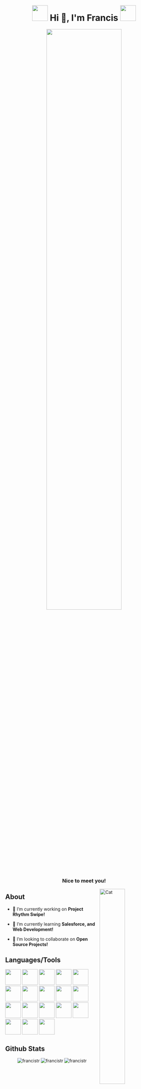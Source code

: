 <h1 align="center">
  <img src="https://github-production-user-asset-6210df.s3.amazonaws.com/123771828/260251004-0c236a54-1df5-427c-939d-e4919390367f.gif?X-Amz-Algorithm=AWS4-HMAC-SHA256&X-Amz-Credential=AKIAVCODYLSA53PQK4ZA%2F20240125%2Fus-east-1%2Fs3%2Faws4_request&X-Amz-Date=20240125T004029Z&X-Amz-Expires=300&X-Amz-Signature=9ff89e0a4bdbc681f3dce536c0c3df3fff6d3b50716536eadd55b7ce5de8eab5&X-Amz-SignedHeaders=host&actor_id=123771828&key_id=0&repo_id=631169220" width="50px" height="50px" />
  Hi 👋, I'm Francis
  <img src="https://github-production-user-asset-6210df.s3.amazonaws.com/123771828/260251004-0c236a54-1df5-427c-939d-e4919390367f.gif?X-Amz-Algorithm=AWS4-HMAC-SHA256&X-Amz-Credential=AKIAVCODYLSA53PQK4ZA%2F20240125%2Fus-east-1%2Fs3%2Faws4_request&X-Amz-Date=20240125T004029Z&X-Amz-Expires=300&X-Amz-Signature=9ff89e0a4bdbc681f3dce536c0c3df3fff6d3b50716536eadd55b7ce5de8eab5&X-Amz-SignedHeaders=host&actor_id=123771828&key_id=0&repo_id=631169220" width="50px" height="50px" />
</h1>


<div align="center"><img width="69%" src="https://user-images.githubusercontent.com/123771828/232997229-03aa5999-dbc0-421e-a284-1608d31041bb.gif" /></div>


<h3 align="center">Nice to meet you!</h3>
<img align="right" width="40%" src="https://github-production-user-asset-6210df.s3.amazonaws.com/123771828/250336069-e98625ba-30af-47d2-af14-755f6055ada7.gif?X-Amz-Algorithm=AWS4-HMAC-SHA256&X-Amz-Credential=AKIAVCODYLSA53PQK4ZA%2F20240125%2Fus-east-1%2Fs3%2Faws4_request&X-Amz-Date=20240125T004100Z&X-Amz-Expires=300&X-Amz-Signature=8d2c0e2b71b1283164591da75c3f6696a63c73f615d238770b706e0673288d70&X-Amz-SignedHeaders=host&actor_id=123771828&key_id=0&repo_id=631169220" alt="Cat" />




## About
- 🔭 I’m currently working on **Project Rhythm Swipe!**

- 🌱 I’m currently learning **Salesforce, and Web Development!**

- 👯 I’m looking to collaborate on **Open Source Projects!**



## Languages/Tools
<p align="left">
  <img src="https://user-images.githubusercontent.com/123771828/249672138-9ffb89cd-1bdf-418a-ac24-4540d6902014.svg?jwt=eyJhbGciOiJIUzI1NiIsInR5cCI6IkpXVCJ9.eyJpc3MiOiJnaXRodWIuY29tIiwiYXVkIjoicmF3LmdpdGh1YnVzZXJjb250ZW50LmNvbSIsImtleSI6ImtleTIiLCJleHAiOjE3MDM4MDQ5NjcsIm5iZiI6MTcwMzgwNDY2NywicGF0aCI6Ii8xMjM3NzE4MjgvMjQ5NjcyMTM4LTlmZmI4OWNkLTFiZGYtNDE4YS1hYzI0LTQ1NDBkNjkwMjAxNC5zdmc_WC1BbXotQWxnb3JpdGhtPUFXUzQtSE1BQy1TSEEyNTYmWC1BbXotQ3JlZGVudGlhbD1BS0lBVkNPRFlMU0E1M1BRSzRaQSUyRjIwMjMxMjI4JTJGdXMtZWFzdC0xJTJGczMlMkZhd3M0X3JlcXVlc3QmWC1BbXotRGF0ZT0yMDIzMTIyOFQyMzA0MjdaJlgtQW16LUV4cGlyZXM9MzAwJlgtQW16LVNpZ25hdHVyZT02Mzg1NWU1NDJhMDY3ZmI5MzE0ZGY1ZWIzNDcyMTNiYjYxNmY4MzAyNzVlMDcwMzZkYWU3MWViMmRiYTJkMmJkJlgtQW16LVNpZ25lZEhlYWRlcnM9aG9zdCZhY3Rvcl9pZD0wJmtleV9pZD0wJnJlcG9faWQ9MCJ9.UrYE_XIXWTwfpZe-_r-YSk8gz8a2FsPjaKpD4qEYo3c" width="50px" height="50px" />
  <img src="https://user-images.githubusercontent.com/123771828/258867100-de393ab8-b0c2-48f9-bbcc-8f387c5126a1.png?jwt=eyJhbGciOiJIUzI1NiIsInR5cCI6IkpXVCJ9.eyJpc3MiOiJnaXRodWIuY29tIiwiYXVkIjoicmF3LmdpdGh1YnVzZXJjb250ZW50LmNvbSIsImtleSI6ImtleTIiLCJleHAiOjE3MDM4MDQ5NjcsIm5iZiI6MTcwMzgwNDY2NywicGF0aCI6Ii8xMjM3NzE4MjgvMjU4ODY3MTAwLWRlMzkzYWI4LWIwYzItNDhmOS1iYmNjLThmMzg3YzUxMjZhMS5wbmc_WC1BbXotQWxnb3JpdGhtPUFXUzQtSE1BQy1TSEEyNTYmWC1BbXotQ3JlZGVudGlhbD1BS0lBVkNPRFlMU0E1M1BRSzRaQSUyRjIwMjMxMjI4JTJGdXMtZWFzdC0xJTJGczMlMkZhd3M0X3JlcXVlc3QmWC1BbXotRGF0ZT0yMDIzMTIyOFQyMzA0MjdaJlgtQW16LUV4cGlyZXM9MzAwJlgtQW16LVNpZ25hdHVyZT0zNjlhNjdiNGU5OTY1YTk5YmQ0YjlhYWZjODA4YjE5NzZkMzRkZjgyNmM4NTgzMWJhNGVlZjIxNmRlZWJhY2QzJlgtQW16LVNpZ25lZEhlYWRlcnM9aG9zdCZhY3Rvcl9pZD0wJmtleV9pZD0wJnJlcG9faWQ9MCJ9.vmvE4S5EqKfQ4-Xaro1eW3rEkC_i0yiAez776vRBIB8" width="50px" height="50px" />
  <img src="https://user-images.githubusercontent.com/123771828/249672404-f2821e55-854c-4cf7-b455-2df74f161985.svg?jwt=eyJhbGciOiJIUzI1NiIsInR5cCI6IkpXVCJ9.eyJpc3MiOiJnaXRodWIuY29tIiwiYXVkIjoicmF3LmdpdGh1YnVzZXJjb250ZW50LmNvbSIsImtleSI6ImtleTIiLCJleHAiOjE3MDM4MDQ5NjcsIm5iZiI6MTcwMzgwNDY2NywicGF0aCI6Ii8xMjM3NzE4MjgvMjQ5NjcyNDA0LWYyODIxZTU1LTg1NGMtNGNmNy1iNDU1LTJkZjc0ZjE2MTk4NS5zdmc_WC1BbXotQWxnb3JpdGhtPUFXUzQtSE1BQy1TSEEyNTYmWC1BbXotQ3JlZGVudGlhbD1BS0lBVkNPRFlMU0E1M1BRSzRaQSUyRjIwMjMxMjI4JTJGdXMtZWFzdC0xJTJGczMlMkZhd3M0X3JlcXVlc3QmWC1BbXotRGF0ZT0yMDIzMTIyOFQyMzA0MjdaJlgtQW16LUV4cGlyZXM9MzAwJlgtQW16LVNpZ25hdHVyZT0xYjUwNGIzNTNhNTA1NWI4NWEwNDExOWFmYTIwMmNkMzYxMGQ4NTBiNzU0NGE3YzM3MjViZjI3NDIyYjkzNmM0JlgtQW16LVNpZ25lZEhlYWRlcnM9aG9zdCZhY3Rvcl9pZD0wJmtleV9pZD0wJnJlcG9faWQ9MCJ9.NX2QGr5axJUiCLz_HHuhsIgwTpa_h5aRjaHdAHRl1RY" width="50px" height="50px" />
  <img src="https://user-images.githubusercontent.com/123771828/249672505-e2b0bfaa-79e2-4363-9861-7c0e71636ae0.svg?jwt=eyJhbGciOiJIUzI1NiIsInR5cCI6IkpXVCJ9.eyJpc3MiOiJnaXRodWIuY29tIiwiYXVkIjoicmF3LmdpdGh1YnVzZXJjb250ZW50LmNvbSIsImtleSI6ImtleTIiLCJleHAiOjE3MDM4MDQ5NjcsIm5iZiI6MTcwMzgwNDY2NywicGF0aCI6Ii8xMjM3NzE4MjgvMjQ5NjcyNTA1LWUyYjBiZmFhLTc5ZTItNDM2My05ODYxLTdjMGU3MTYzNmFlMC5zdmc_WC1BbXotQWxnb3JpdGhtPUFXUzQtSE1BQy1TSEEyNTYmWC1BbXotQ3JlZGVudGlhbD1BS0lBVkNPRFlMU0E1M1BRSzRaQSUyRjIwMjMxMjI4JTJGdXMtZWFzdC0xJTJGczMlMkZhd3M0X3JlcXVlc3QmWC1BbXotRGF0ZT0yMDIzMTIyOFQyMzA0MjdaJlgtQW16LUV4cGlyZXM9MzAwJlgtQW16LVNpZ25hdHVyZT05NWY5NjcxYTM1NDMxOWYzYzdmZDUzMjcwMDJlMmQ4NTkzYWRlYTI1YjYwZGNmZWUyM2M1YjBiM2JhNGJlYTcxJlgtQW16LVNpZ25lZEhlYWRlcnM9aG9zdCZhY3Rvcl9pZD0wJmtleV9pZD0wJnJlcG9faWQ9MCJ9.Np0h2x0uD-BGaNKJcChGUnkWZgd__AKOuSstmxbJOnw" width="50px" height="50px" />
  <img src="https://user-images.githubusercontent.com/123771828/263048358-8bf05fe2-669b-4b7c-9c65-7fec6388fad5.png?jwt=eyJhbGciOiJIUzI1NiIsInR5cCI6IkpXVCJ9.eyJpc3MiOiJnaXRodWIuY29tIiwiYXVkIjoicmF3LmdpdGh1YnVzZXJjb250ZW50LmNvbSIsImtleSI6ImtleTIiLCJleHAiOjE3MDM4MDQ5NjcsIm5iZiI6MTcwMzgwNDY2NywicGF0aCI6Ii8xMjM3NzE4MjgvMjYzMDQ4MzU4LThiZjA1ZmUyLTY2OWItNGI3Yy05YzY1LTdmZWM2Mzg4ZmFkNS5wbmc_WC1BbXotQWxnb3JpdGhtPUFXUzQtSE1BQy1TSEEyNTYmWC1BbXotQ3JlZGVudGlhbD1BS0lBVkNPRFlMU0E1M1BRSzRaQSUyRjIwMjMxMjI4JTJGdXMtZWFzdC0xJTJGczMlMkZhd3M0X3JlcXVlc3QmWC1BbXotRGF0ZT0yMDIzMTIyOFQyMzA0MjdaJlgtQW16LUV4cGlyZXM9MzAwJlgtQW16LVNpZ25hdHVyZT1lMzk1YzU2NWM1MjVhMjFlMWM1ZWYxZTBjMzMyYTc4MjZmMTkxZjAyYzM3YTQ2NTFmNmFmNGMyYzA4YzBlNTVlJlgtQW16LVNpZ25lZEhlYWRlcnM9aG9zdCZhY3Rvcl9pZD0wJmtleV9pZD0wJnJlcG9faWQ9MCJ9.lbKcd22MipuTKCC-BqQx2b7vvvYy7xaw57vAEGgvmcM" width="50px" height="50px" />
  <img src="https://user-images.githubusercontent.com/123771828/249672646-ed11ce47-1925-4085-9cdb-bc37bb22d3ce.svg?jwt=eyJhbGciOiJIUzI1NiIsInR5cCI6IkpXVCJ9.eyJpc3MiOiJnaXRodWIuY29tIiwiYXVkIjoicmF3LmdpdGh1YnVzZXJjb250ZW50LmNvbSIsImtleSI6ImtleTIiLCJleHAiOjE3MDM4MDQ5NjcsIm5iZiI6MTcwMzgwNDY2NywicGF0aCI6Ii8xMjM3NzE4MjgvMjQ5NjcyNjQ2LWVkMTFjZTQ3LTE5MjUtNDA4NS05Y2RiLWJjMzdiYjIyZDNjZS5zdmc_WC1BbXotQWxnb3JpdGhtPUFXUzQtSE1BQy1TSEEyNTYmWC1BbXotQ3JlZGVudGlhbD1BS0lBVkNPRFlMU0E1M1BRSzRaQSUyRjIwMjMxMjI4JTJGdXMtZWFzdC0xJTJGczMlMkZhd3M0X3JlcXVlc3QmWC1BbXotRGF0ZT0yMDIzMTIyOFQyMzA0MjdaJlgtQW16LUV4cGlyZXM9MzAwJlgtQW16LVNpZ25hdHVyZT05NGU0ZmRhOTQ1YTQ2MzNlZmNlMmEyNTBhYjZmNGY2YzI0ZDBhM2Q0MDAyNzZlYzU3MTQwYTM1YjVjY2JjOWYyJlgtQW16LVNpZ25lZEhlYWRlcnM9aG9zdCZhY3Rvcl9pZD0wJmtleV9pZD0wJnJlcG9faWQ9MCJ9.ObHLyKcrvdNGJFd0EJKlxC3UyRxBHfO36rxEe9n4e7w" width="50px" height="50px" />
  <img src="https://user-images.githubusercontent.com/123771828/263048627-611161eb-98b3-454f-8d0e-0328947b5095.png?jwt=eyJhbGciOiJIUzI1NiIsInR5cCI6IkpXVCJ9.eyJpc3MiOiJnaXRodWIuY29tIiwiYXVkIjoicmF3LmdpdGh1YnVzZXJjb250ZW50LmNvbSIsImtleSI6ImtleTIiLCJleHAiOjE3MDM4MDQ5NjcsIm5iZiI6MTcwMzgwNDY2NywicGF0aCI6Ii8xMjM3NzE4MjgvMjYzMDQ4NjI3LTYxMTE2MWViLTk4YjMtNDU0Zi04ZDBlLTAzMjg5NDdiNTA5NS5wbmc_WC1BbXotQWxnb3JpdGhtPUFXUzQtSE1BQy1TSEEyNTYmWC1BbXotQ3JlZGVudGlhbD1BS0lBVkNPRFlMU0E1M1BRSzRaQSUyRjIwMjMxMjI4JTJGdXMtZWFzdC0xJTJGczMlMkZhd3M0X3JlcXVlc3QmWC1BbXotRGF0ZT0yMDIzMTIyOFQyMzA0MjdaJlgtQW16LUV4cGlyZXM9MzAwJlgtQW16LVNpZ25hdHVyZT0wOTJmYTNmMjA5MDdiNmJmNjYxNTQ2NjgxMDBjNTg1MTY4NmRmYzMwM2QwNzVmMjIxZWZjMjM4NjI4NTFjMmFhJlgtQW16LVNpZ25lZEhlYWRlcnM9aG9zdCZhY3Rvcl9pZD0wJmtleV9pZD0wJnJlcG9faWQ9MCJ9.4V56G1CMuxsercZIVBdv3gKMlNxnXzeUWb9qqXDnl2U" width="50px" height="50px" />
  <img src="https://user-images.githubusercontent.com/123771828/249672736-3ad2e079-89ac-4e91-9daa-61b565ead8c1.svg?jwt=eyJhbGciOiJIUzI1NiIsInR5cCI6IkpXVCJ9.eyJpc3MiOiJnaXRodWIuY29tIiwiYXVkIjoicmF3LmdpdGh1YnVzZXJjb250ZW50LmNvbSIsImtleSI6ImtleTIiLCJleHAiOjE3MDM4MDQ5NjcsIm5iZiI6MTcwMzgwNDY2NywicGF0aCI6Ii8xMjM3NzE4MjgvMjQ5NjcyNzM2LTNhZDJlMDc5LTg5YWMtNGU5MS05ZGFhLTYxYjU2NWVhZDhjMS5zdmc_WC1BbXotQWxnb3JpdGhtPUFXUzQtSE1BQy1TSEEyNTYmWC1BbXotQ3JlZGVudGlhbD1BS0lBVkNPRFlMU0E1M1BRSzRaQSUyRjIwMjMxMjI4JTJGdXMtZWFzdC0xJTJGczMlMkZhd3M0X3JlcXVlc3QmWC1BbXotRGF0ZT0yMDIzMTIyOFQyMzA0MjdaJlgtQW16LUV4cGlyZXM9MzAwJlgtQW16LVNpZ25hdHVyZT0yNzE1YWY1OWI5ZjdjNjc1M2U5OGUwYTY4YjBiMDQyN2I5NzFhMTNkMjFhMjE2YjkyNTBjMTUyYmQ2YmFkNzM4JlgtQW16LVNpZ25lZEhlYWRlcnM9aG9zdCZhY3Rvcl9pZD0wJmtleV9pZD0wJnJlcG9faWQ9MCJ9.jgC-EqhH83gwO3xOJVI6ipoE01485tDMtBCXyM3qOdE" width="50px" height="50px" />
  <img src="https://user-images.githubusercontent.com/123771828/249675270-ca54f8ad-375e-4832-9709-47f5e8e6d8e6.png?jwt=eyJhbGciOiJIUzI1NiIsInR5cCI6IkpXVCJ9.eyJpc3MiOiJnaXRodWIuY29tIiwiYXVkIjoicmF3LmdpdGh1YnVzZXJjb250ZW50LmNvbSIsImtleSI6ImtleTIiLCJleHAiOjE3MDM4MDQ5NjcsIm5iZiI6MTcwMzgwNDY2NywicGF0aCI6Ii8xMjM3NzE4MjgvMjQ5Njc1MjcwLWNhNTRmOGFkLTM3NWUtNDgzMi05NzA5LTQ3ZjVlOGU2ZDhlNi5wbmc_WC1BbXotQWxnb3JpdGhtPUFXUzQtSE1BQy1TSEEyNTYmWC1BbXotQ3JlZGVudGlhbD1BS0lBVkNPRFlMU0E1M1BRSzRaQSUyRjIwMjMxMjI4JTJGdXMtZWFzdC0xJTJGczMlMkZhd3M0X3JlcXVlc3QmWC1BbXotRGF0ZT0yMDIzMTIyOFQyMzA0MjdaJlgtQW16LUV4cGlyZXM9MzAwJlgtQW16LVNpZ25hdHVyZT1hYThmNmY2MWE5YzIzMjdjM2RiNjVjNGY1YzlkMTg5ZGIzZGVlMGIwYTFkOTdiMWU2MTgyNWIzN2UwNjZkNTZmJlgtQW16LVNpZ25lZEhlYWRlcnM9aG9zdCZhY3Rvcl9pZD0wJmtleV9pZD0wJnJlcG9faWQ9MCJ9.cY-FPYqP2-aoUs7jDohvPj7-gyF8tHaeICae_h4AydM" width="50px" height="50px" />  
  <img src="https://user-images.githubusercontent.com/123771828/249966209-76784eca-2d10-4b96-b252-5a45fe3ac044.jpg?jwt=eyJhbGciOiJIUzI1NiIsInR5cCI6IkpXVCJ9.eyJpc3MiOiJnaXRodWIuY29tIiwiYXVkIjoicmF3LmdpdGh1YnVzZXJjb250ZW50LmNvbSIsImtleSI6ImtleTIiLCJleHAiOjE3MDM4MDQ5NjcsIm5iZiI6MTcwMzgwNDY2NywicGF0aCI6Ii8xMjM3NzE4MjgvMjQ5OTY2MjA5LTc2Nzg0ZWNhLTJkMTAtNGI5Ni1iMjUyLTVhNDVmZTNhYzA0NC5qcGc_WC1BbXotQWxnb3JpdGhtPUFXUzQtSE1BQy1TSEEyNTYmWC1BbXotQ3JlZGVudGlhbD1BS0lBVkNPRFlMU0E1M1BRSzRaQSUyRjIwMjMxMjI4JTJGdXMtZWFzdC0xJTJGczMlMkZhd3M0X3JlcXVlc3QmWC1BbXotRGF0ZT0yMDIzMTIyOFQyMzA0MjdaJlgtQW16LUV4cGlyZXM9MzAwJlgtQW16LVNpZ25hdHVyZT1jN2VkNjNlZDk3YWQ1OGUzYTE4NTk0N2E1YzM1ODBmMWQ1MWY5NTUzNzAyZjYxMmM5MWM3ZmRmZmYxZTc3MzQwJlgtQW16LVNpZ25lZEhlYWRlcnM9aG9zdCZhY3Rvcl9pZD0wJmtleV9pZD0wJnJlcG9faWQ9MCJ9.-rYLEQXG1tl0UK0gpXqVEZKj-MKzoq3S070lTIf53po" width="50px" height="50px" />
  <img src="https://user-images.githubusercontent.com/123771828/249675901-6994a6f7-a637-48b6-8a60-d3b6a8e7ac99.svg?jwt=eyJhbGciOiJIUzI1NiIsInR5cCI6IkpXVCJ9.eyJpc3MiOiJnaXRodWIuY29tIiwiYXVkIjoicmF3LmdpdGh1YnVzZXJjb250ZW50LmNvbSIsImtleSI6ImtleTIiLCJleHAiOjE3MDM4MDQ5NjcsIm5iZiI6MTcwMzgwNDY2NywicGF0aCI6Ii8xMjM3NzE4MjgvMjQ5Njc1OTAxLTY5OTRhNmY3LWE2MzctNDhiNi04YTYwLWQzYjZhOGU3YWM5OS5zdmc_WC1BbXotQWxnb3JpdGhtPUFXUzQtSE1BQy1TSEEyNTYmWC1BbXotQ3JlZGVudGlhbD1BS0lBVkNPRFlMU0E1M1BRSzRaQSUyRjIwMjMxMjI4JTJGdXMtZWFzdC0xJTJGczMlMkZhd3M0X3JlcXVlc3QmWC1BbXotRGF0ZT0yMDIzMTIyOFQyMzA0MjdaJlgtQW16LUV4cGlyZXM9MzAwJlgtQW16LVNpZ25hdHVyZT0yOWE3NWM0ZTgzMWExMmZhMGU5NDI3Zjk0MjQ4MzFjZTZlMzQwNWQzZTBjNzIzY2I2NDAxMTE1YWU0NmVjNzlkJlgtQW16LVNpZ25lZEhlYWRlcnM9aG9zdCZhY3Rvcl9pZD0wJmtleV9pZD0wJnJlcG9faWQ9MCJ9.4mL5AJFVGHnL0R5qT1J3IuyJ0LVjT3CzCjWjp-xeaCs" width="50px" height="50px" />
  <img src="https://user-images.githubusercontent.com/123771828/249676213-7ec0b8b6-47fa-4f90-a446-73f253fe5e37.png?jwt=eyJhbGciOiJIUzI1NiIsInR5cCI6IkpXVCJ9.eyJpc3MiOiJnaXRodWIuY29tIiwiYXVkIjoicmF3LmdpdGh1YnVzZXJjb250ZW50LmNvbSIsImtleSI6ImtleTIiLCJleHAiOjE3MDM4MDQ5NjcsIm5iZiI6MTcwMzgwNDY2NywicGF0aCI6Ii8xMjM3NzE4MjgvMjQ5Njc2MjEzLTdlYzBiOGI2LTQ3ZmEtNGY5MC1hNDQ2LTczZjI1M2ZlNWUzNy5wbmc_WC1BbXotQWxnb3JpdGhtPUFXUzQtSE1BQy1TSEEyNTYmWC1BbXotQ3JlZGVudGlhbD1BS0lBVkNPRFlMU0E1M1BRSzRaQSUyRjIwMjMxMjI4JTJGdXMtZWFzdC0xJTJGczMlMkZhd3M0X3JlcXVlc3QmWC1BbXotRGF0ZT0yMDIzMTIyOFQyMzA0MjdaJlgtQW16LUV4cGlyZXM9MzAwJlgtQW16LVNpZ25hdHVyZT0zMDZmMjYyYjYwMmQ1MDQyN2UxMmM1NTM0NGM4MTE5ZjVkYmJhY2JlZmYxOTJiMTU0ZTdjZDczNjliNDk4ZDkxJlgtQW16LVNpZ25lZEhlYWRlcnM9aG9zdCZhY3Rvcl9pZD0wJmtleV9pZD0wJnJlcG9faWQ9MCJ9.6j7DqsTQU1v6FSq8hmzIbtMRmKetXvvzhgGdLR7hhWA" width="50px" height="50px" />
  <img src="https://user-images.githubusercontent.com/123771828/249680582-86d9735a-c5ac-489d-a49f-9f3682de3924.png?jwt=eyJhbGciOiJIUzI1NiIsInR5cCI6IkpXVCJ9.eyJpc3MiOiJnaXRodWIuY29tIiwiYXVkIjoicmF3LmdpdGh1YnVzZXJjb250ZW50LmNvbSIsImtleSI6ImtleTIiLCJleHAiOjE3MDM4MDQ5NjcsIm5iZiI6MTcwMzgwNDY2NywicGF0aCI6Ii8xMjM3NzE4MjgvMjQ5NjgwNTgyLTg2ZDk3MzVhLWM1YWMtNDg5ZC1hNDlmLTlmMzY4MmRlMzkyNC5wbmc_WC1BbXotQWxnb3JpdGhtPUFXUzQtSE1BQy1TSEEyNTYmWC1BbXotQ3JlZGVudGlhbD1BS0lBVkNPRFlMU0E1M1BRSzRaQSUyRjIwMjMxMjI4JTJGdXMtZWFzdC0xJTJGczMlMkZhd3M0X3JlcXVlc3QmWC1BbXotRGF0ZT0yMDIzMTIyOFQyMzA0MjdaJlgtQW16LUV4cGlyZXM9MzAwJlgtQW16LVNpZ25hdHVyZT0yNWMzMDZjNDBiNDVhMDI4Y2IwY2NmZjdhY2ZjMmYwMjAwNDQyNmZiMWQwNGJlNWNjOTgxNjRiZTc3N2ZjODg1JlgtQW16LVNpZ25lZEhlYWRlcnM9aG9zdCZhY3Rvcl9pZD0wJmtleV9pZD0wJnJlcG9faWQ9MCJ9.Y4tPVJ_4gDMEQZiNOdBcV6kuNDRjS9wRuszNTw56sBQ" width="50px" height="50px" />
  <img src="https://user-images.githubusercontent.com/123771828/249680606-379730ed-3429-45e9-a4b7-89e272800627.png?jwt=eyJhbGciOiJIUzI1NiIsInR5cCI6IkpXVCJ9.eyJpc3MiOiJnaXRodWIuY29tIiwiYXVkIjoicmF3LmdpdGh1YnVzZXJjb250ZW50LmNvbSIsImtleSI6ImtleTIiLCJleHAiOjE3MDM4MDQ5NjcsIm5iZiI6MTcwMzgwNDY2NywicGF0aCI6Ii8xMjM3NzE4MjgvMjQ5NjgwNjA2LTM3OTczMGVkLTM0MjktNDVlOS1hNGI3LTg5ZTI3MjgwMDYyNy5wbmc_WC1BbXotQWxnb3JpdGhtPUFXUzQtSE1BQy1TSEEyNTYmWC1BbXotQ3JlZGVudGlhbD1BS0lBVkNPRFlMU0E1M1BRSzRaQSUyRjIwMjMxMjI4JTJGdXMtZWFzdC0xJTJGczMlMkZhd3M0X3JlcXVlc3QmWC1BbXotRGF0ZT0yMDIzMTIyOFQyMzA0MjdaJlgtQW16LUV4cGlyZXM9MzAwJlgtQW16LVNpZ25hdHVyZT1iY2NiOWRiNDM4YjYwMzAyOGYwOTg4NTc5ZTM3OWY4ODQ4ZGZkOTE1OTRiNWE1NjZkMjIxNjYyOWE4ZDgzZDBkJlgtQW16LVNpZ25lZEhlYWRlcnM9aG9zdCZhY3Rvcl9pZD0wJmtleV9pZD0wJnJlcG9faWQ9MCJ9.d8E4_YOW2Xhd51PeKa8k5qSebblOQKygEUHk8lhSmUY" width="50px" height="50px" />
  <img src="https://user-images.githubusercontent.com/123771828/249680628-4ac3c8cc-1a9b-4b7d-b9da-ec618f6784ab.png?jwt=eyJhbGciOiJIUzI1NiIsInR5cCI6IkpXVCJ9.eyJpc3MiOiJnaXRodWIuY29tIiwiYXVkIjoicmF3LmdpdGh1YnVzZXJjb250ZW50LmNvbSIsImtleSI6ImtleTIiLCJleHAiOjE3MDM4MDQ5NjcsIm5iZiI6MTcwMzgwNDY2NywicGF0aCI6Ii8xMjM3NzE4MjgvMjQ5NjgwNjI4LTRhYzNjOGNjLTFhOWItNGI3ZC1iOWRhLWVjNjE4ZjY3ODRhYi5wbmc_WC1BbXotQWxnb3JpdGhtPUFXUzQtSE1BQy1TSEEyNTYmWC1BbXotQ3JlZGVudGlhbD1BS0lBVkNPRFlMU0E1M1BRSzRaQSUyRjIwMjMxMjI4JTJGdXMtZWFzdC0xJTJGczMlMkZhd3M0X3JlcXVlc3QmWC1BbXotRGF0ZT0yMDIzMTIyOFQyMzA0MjdaJlgtQW16LUV4cGlyZXM9MzAwJlgtQW16LVNpZ25hdHVyZT1iZjlmYWRiNTIwZjUyYmZmOTY0OGRhMTI0MzY3ZTUzNzk2YjViNjY5ZWY5OWQ2ZDdhNTc5MmZmMzZhYjI4YjFjJlgtQW16LVNpZ25lZEhlYWRlcnM9aG9zdCZhY3Rvcl9pZD0wJmtleV9pZD0wJnJlcG9faWQ9MCJ9.gCU8tTttf-rpddd5-AbVthcVG-SPfe8aSdhx36MGEPI" width="50px" height="50px" />
  <img src="https://user-images.githubusercontent.com/123771828/249675683-98bc30b2-0322-483e-bf09-ec86f02e0b6e.png?jwt=eyJhbGciOiJIUzI1NiIsInR5cCI6IkpXVCJ9.eyJpc3MiOiJnaXRodWIuY29tIiwiYXVkIjoicmF3LmdpdGh1YnVzZXJjb250ZW50LmNvbSIsImtleSI6ImtleTIiLCJleHAiOjE3MDM4MDQ5NjcsIm5iZiI6MTcwMzgwNDY2NywicGF0aCI6Ii8xMjM3NzE4MjgvMjQ5Njc1NjgzLTk4YmMzMGIyLTAzMjItNDgzZS1iZjA5LWVjODZmMDJlMGI2ZS5wbmc_WC1BbXotQWxnb3JpdGhtPUFXUzQtSE1BQy1TSEEyNTYmWC1BbXotQ3JlZGVudGlhbD1BS0lBVkNPRFlMU0E1M1BRSzRaQSUyRjIwMjMxMjI4JTJGdXMtZWFzdC0xJTJGczMlMkZhd3M0X3JlcXVlc3QmWC1BbXotRGF0ZT0yMDIzMTIyOFQyMzA0MjdaJlgtQW16LUV4cGlyZXM9MzAwJlgtQW16LVNpZ25hdHVyZT0wNzFmZWUzYjhjYzYwMTRjNmFhODRmOTQ4M2I1MWVmOWZhYmNhN2RhMDdmMDJkMjNmNzA1MzNhYmQ3NGMxN2M2JlgtQW16LVNpZ25lZEhlYWRlcnM9aG9zdCZhY3Rvcl9pZD0wJmtleV9pZD0wJnJlcG9faWQ9MCJ9.1djceklf5aIx9TArOr6-Z9KMr15-1vb_b7r88qHGmII" width="50px" height="50px" />
  <img src="https://user-images.githubusercontent.com/123771828/258866561-5d653c4c-3adf-4bfa-aa53-f0e7a7589546.png?jwt=eyJhbGciOiJIUzI1NiIsInR5cCI6IkpXVCJ9.eyJpc3MiOiJnaXRodWIuY29tIiwiYXVkIjoicmF3LmdpdGh1YnVzZXJjb250ZW50LmNvbSIsImtleSI6ImtleTIiLCJleHAiOjE3MDM4MDQ5NjcsIm5iZiI6MTcwMzgwNDY2NywicGF0aCI6Ii8xMjM3NzE4MjgvMjU4ODY2NTYxLTVkNjUzYzRjLTNhZGYtNGJmYS1hYTUzLWYwZTdhNzU4OTU0Ni5wbmc_WC1BbXotQWxnb3JpdGhtPUFXUzQtSE1BQy1TSEEyNTYmWC1BbXotQ3JlZGVudGlhbD1BS0lBVkNPRFlMU0E1M1BRSzRaQSUyRjIwMjMxMjI4JTJGdXMtZWFzdC0xJTJGczMlMkZhd3M0X3JlcXVlc3QmWC1BbXotRGF0ZT0yMDIzMTIyOFQyMzA0MjdaJlgtQW16LUV4cGlyZXM9MzAwJlgtQW16LVNpZ25hdHVyZT02MjI2NjE1NzZkYjVjOTllYjE1ZmVmNWY4ODQ0YTY0NmY0Y2VmM2UyNTRhYjA3NDAyM2M3Y2VhZmZlNGZjZjBjJlgtQW16LVNpZ25lZEhlYWRlcnM9aG9zdCZhY3Rvcl9pZD0wJmtleV9pZD0wJnJlcG9faWQ9MCJ9.isBZJ_yktl15iRxPHiyBmAT875fGzjOGdOgtf5PmxQY" width="50px" height="50px" />
  <img src="https://user-images.githubusercontent.com/123771828/250782254-8efd5ec8-8811-4e9c-b868-7105e1c4a63a.png?jwt=eyJhbGciOiJIUzI1NiIsInR5cCI6IkpXVCJ9.eyJpc3MiOiJnaXRodWIuY29tIiwiYXVkIjoicmF3LmdpdGh1YnVzZXJjb250ZW50LmNvbSIsImtleSI6ImtleTIiLCJleHAiOjE3MDM4MDQ5NjcsIm5iZiI6MTcwMzgwNDY2NywicGF0aCI6Ii8xMjM3NzE4MjgvMjUwNzgyMjU0LThlZmQ1ZWM4LTg4MTEtNGU5Yy1iODY4LTcxMDVlMWM0YTYzYS5wbmc_WC1BbXotQWxnb3JpdGhtPUFXUzQtSE1BQy1TSEEyNTYmWC1BbXotQ3JlZGVudGlhbD1BS0lBVkNPRFlMU0E1M1BRSzRaQSUyRjIwMjMxMjI4JTJGdXMtZWFzdC0xJTJGczMlMkZhd3M0X3JlcXVlc3QmWC1BbXotRGF0ZT0yMDIzMTIyOFQyMzA0MjdaJlgtQW16LUV4cGlyZXM9MzAwJlgtQW16LVNpZ25hdHVyZT04ZTJjOGNjYjhkMTQ0OWZiMDc5MzIwYmU0MTkwOGMwZDg4OTkyY2JmNjE1N2M2NWM3MTZiOTAwM2Y2ZjAwYWIxJlgtQW16LVNpZ25lZEhlYWRlcnM9aG9zdCZhY3Rvcl9pZD0wJmtleV9pZD0wJnJlcG9faWQ9MCJ9.D8xnGi52QOz_JPZhLXVQgXV_-NXJw4H2VaBrbE1Do5w" width="50px" height="50px" />
</p>






## Github Stats
<p align="center">
  <img src="https://github-readme-stats.vercel.app/api/top-langs?username=francistr&show_icons=true&locale=en&layout=compact&theme=codeSTACKr" alt="francistr" />
  <img src="https://github-readme-stats.vercel.app/api?username=francistr&show_icons=true&locale=en&theme=codeSTACKr&rank_icon=github" alt="francistr" />
  <img src="https://github-readme-streak-stats.herokuapp.com/?user=francistr&theme=codeSTACKr" alt="francistr" />
</p>
